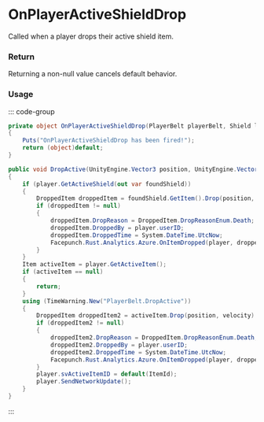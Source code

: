# OnPlayerActiveShieldDrop
<Badge type="info" text="Player"/>[<Badge type="danger" text="Carbon Compatible"/>](https://github.com/CarbonCommunity/Carbon)[<Badge type="warning" text="Oxide Compatible"/>](https://github.com/OxideMod/Oxide.Rust)
Called when a player drops their active shield item.

### Return
Returning a non-null value cancels default behavior.

### Usage
::: code-group
```csharp [Example]
private object OnPlayerActiveShieldDrop(PlayerBelt playerBelt, Shield local0)
{
	Puts("OnPlayerActiveShieldDrop has been fired!");
	return (object)default;
}
```
```csharp [Source — Assembly-CSharp @ PlayerBelt]
public void DropActive(UnityEngine.Vector3 position, UnityEngine.Vector3 velocity)
{
	if (player.GetActiveShield(out var foundShield))
	{
		DroppedItem droppedItem = foundShield.GetItem().Drop(position, velocity) as DroppedItem;
		if (droppedItem != null)
		{
			droppedItem.DropReason = DroppedItem.DropReasonEnum.Death;
			droppedItem.DroppedBy = player.userID;
			droppedItem.DroppedTime = System.DateTime.UtcNow;
			Facepunch.Rust.Analytics.Azure.OnItemDropped(player, droppedItem, DroppedItem.DropReasonEnum.Death);
		}
	}
	Item activeItem = player.GetActiveItem();
	if (activeItem == null)
	{
		return;
	}
	using (TimeWarning.New("PlayerBelt.DropActive"))
	{
		DroppedItem droppedItem2 = activeItem.Drop(position, velocity) as DroppedItem;
		if (droppedItem2 != null)
		{
			droppedItem2.DropReason = DroppedItem.DropReasonEnum.Death;
			droppedItem2.DroppedBy = player.userID;
			droppedItem2.DroppedTime = System.DateTime.UtcNow;
			Facepunch.Rust.Analytics.Azure.OnItemDropped(player, droppedItem2, DroppedItem.DropReasonEnum.Death);
		}
		player.svActiveItemID = default(ItemId);
		player.SendNetworkUpdate();
	}
}

```
:::
